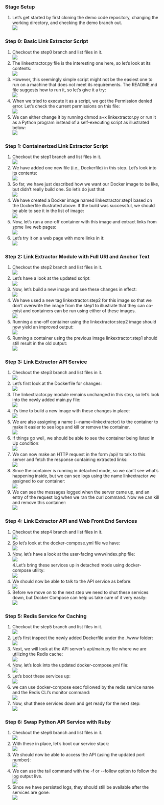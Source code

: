 ### Stage Setup
1. Let’s get started by first cloning the demo code repository, changing the working directory, and checking the demo branch out.</br>
<img src="https://github.com/tritutur/tekn-cloud-computing/blob/main/minggu-11/image/img1.png"/></br>

### Step 0: Basic Link Extractor Script
1. Checkout the step0 branch and list files in it.</br>
<img src="https://github.com/tritutur/tekn-cloud-computing/blob/main/minggu-11/image/img2.png"/></br>
2. The linkextractor.py file is the interesting one here, so let’s look at its contents:</br>
<img src="https://github.com/tritutur/tekn-cloud-computing/blob/main/minggu-11/image/img3.png"/></br>
3. However, this seemingly simple script might not be the easiest one to run on a machine that does not meet its requirements. The README.md file suggests how to run it, so let’s give it a try:</br>
<img src="https://github.com/tritutur/tekn-cloud-computing/blob/main/minggu-11/image/img4.png"/></br>
4. When we tried to execute it as a script, we got the Permission denied error. Let’s check the current permissions on this file:</br>
<img src="https://github.com/tritutur/tekn-cloud-computing/blob/main/minggu-11/image/img5.png"/></br>
5. We can either change it by running chmod a+x linkextractor.py or run it as a Python program instead of a self-executing script as illustrated below:</br>
<img src="https://github.com/tritutur/tekn-cloud-computing/blob/main/minggu-11/image/img6.png"/></br>

### Step 1: Containerized Link Extractor Script
1. Checkout the step1 branch and list files in it.</br>
<img src="https://github.com/tritutur/tekn-cloud-computing/blob/main/minggu-11/image/img7.png"/></br>
2. We have added one new file (i.e., Dockerfile) in this step. Let’s look into its contents:</br>
<img src="https://github.com/tritutur/tekn-cloud-computing/blob/main/minggu-11/image/img8.png"/></br>
3. So far, we have just described how we want our Docker image to be like, but didn’t really build one. So let’s do just that:</br>
<img src="https://github.com/tritutur/tekn-cloud-computing/blob/main/minggu-11/image/img9.png"/></br>
4. We have created a Docker image named linkextractor:step1 based on the Dockerfile illustrated above. If the build was successful, we should be able to see it in the list of image:</br>
<img src="https://github.com/tritutur/tekn-cloud-computing/blob/main/minggu-11/image/img10.png"/></br>
5. Now, let’s run a one-off container with this image and extract links from some live web pages:</br>
<img src="https://github.com/tritutur/tekn-cloud-computing/blob/main/minggu-11/image/img11.png"/></br>
6. Let’s try it on a web page with more links in it:</br>
<img src="https://github.com/tritutur/tekn-cloud-computing/blob/main/minggu-11/image/img12.png"/></br>

### Step 2: Link Extractor Module with Full URI and Anchor Text
1. Checkout the step2 branch and list files in it.</br>
<img src="https://github.com/tritutur/tekn-cloud-computing/blob/main/minggu-11/image/img13.png"/></br>
2. Let’s have a look at the updated script:</br>
<img src="https://github.com/tritutur/tekn-cloud-computing/blob/main/minggu-11/image/img14.png"/></br>
3. Now, let’s build a new image and see these changes in effect:</br>
<img src="https://github.com/tritutur/tekn-cloud-computing/blob/main/minggu-11/image/img15.png"/></br>
4. We have used a new tag linkextractor:step2 for this image so that we don’t overwrite the image from the step1 to illustrate that they can co-exist and containers can be run using either of these images.</br>
<img src="https://github.com/tritutur/tekn-cloud-computing/blob/main/minggu-11/image/img16.png"/></br>
5. Running a one-off container using the linkextractor:step2 image should now yield an improved output:</br>
<img src="https://github.com/tritutur/tekn-cloud-computing/blob/main/minggu-11/image/img17.png"/></br>
6. Running a container using the previous image linkextractor:step1 should still result in the old output:</br>
<img src="https://github.com/tritutur/tekn-cloud-computing/blob/main/minggu-11/image/img18.png"/></br>

### Step 3: Link Extractor API Service
1. Checkout the step3 branch and list files in it.</br>
<img src="https://github.com/tritutur/tekn-cloud-computing/blob/main/minggu-11/image/img19.png"/></br>
2. Let’s first look at the Dockerfile for changes:</br>
<img src="https://github.com/tritutur/tekn-cloud-computing/blob/main/minggu-11/image/img20.png"/></br>
3. The linkextractor.py module remains unchanged in this step, so let’s look into the newly added main.py file:</br>
<img src="https://github.com/tritutur/tekn-cloud-computing/blob/main/minggu-11/image/img21.png"/></br>
4. It’s time to build a new image with these changes in place:</br>
<img src="https://github.com/tritutur/tekn-cloud-computing/blob/main/minggu-11/image/img22.png"/></br>
5. We are also assigning a name (--name=linkextractor) to the container to make it easier to see logs and kill or remove the container.</br>
<img src="https://github.com/tritutur/tekn-cloud-computing/blob/main/minggu-11/image/img23.png"/></br>
6. If things go well, we should be able to see the container being listed in Up condition:</br>
<img src="https://github.com/tritutur/tekn-cloud-computing/blob/main/minggu-11/image/img24.png"/></br>
7. We can now make an HTTP request in the form /api/<url> to talk to this server and fetch the response containing extracted links:</br>
<img src="https://github.com/tritutur/tekn-cloud-computing/blob/main/minggu-11/image/img25.png"/></br>
8. Since the container is running in detached mode, so we can’t see what’s happening inside, but we can see logs using the name linkextractor we assigned to our container:</br>
<img src="https://github.com/tritutur/tekn-cloud-computing/blob/main/minggu-11/image/img26.png"/></br>
9. We can see the messages logged when the server came up, and an entry of the request log when we ran the curl command. Now we can kill and remove this container:</br>
<img src="https://github.com/tritutur/tekn-cloud-computing/blob/main/minggu-11/image/img27.png"/></br>

### Step 4: Link Extractor API and Web Front End Services
1. Checkout the step4 branch and list files in it.</br>
<img src="https://github.com/tritutur/tekn-cloud-computing/blob/main/minggu-11/image/step4-checkout.png"/></br>
2. So let’s look at the docker-compose.yml file we have:</br>
<img src="https://github.com/tritutur/tekn-cloud-computing/blob/main/minggu-11/image/step4-composeyml.png"/></br>
3. Now, let’s have a look at the user-facing www/index.php file:</br>
<img src="https://github.com/tritutur/tekn-cloud-computing/blob/main/minggu-11/image/step4-cat_index.png"/></br>
4.Let’s bring these services up in detached mode using docker-compose utility:</br>
<img src="https://github.com/tritutur/tekn-cloud-computing/blob/main/minggu-11/image/step4-compose-build.png"/></br>
5. We should now be able to talk to the API service as before:</br>
<img src="https://github.com/tritutur/tekn-cloud-computing/blob/main/minggu-11/image/step4-curl-link.png"/></br>
6. Before we move on to the next step we need to shut these services down, but Docker Compose can help us take care of it very easily:</br>
<img src="https://github.com/tritutur/tekn-cloud-computing/blob/main/minggu-11/image/step4-docker-down.png"/></br>

### Step 5: Redis Service for Caching
1. Checkout the step5 branch and list files in it.</br>
<img src="https://github.com/tritutur/tekn-cloud-computing/blob/main/minggu-11/image/step5-checkout.png"/></br>
2. Let’s first inspect the newly added Dockerfile under the ./www folder:</br>
<img src="https://github.com/tritutur/tekn-cloud-computing/blob/main/minggu-11/image/step5-cat-dockerfle.png"/></br>
3. Next, we will look at the API server’s api/main.py file where we are utilizing the Redis cache:</br>
<img src="https://github.com/tritutur/tekn-cloud-computing/blob/main/minggu-11/image/step5-cat-mainpy.png"/></br>
4. Now, let’s look into the updated docker-compose.yml file:</br>
<img src="https://github.com/tritutur/tekn-cloud-computing/blob/main/minggu-11/image/step5-cat-composeyml.png"/></br>
5. Let’s boot these services up:</br>
<img src="https://github.com/tritutur/tekn-cloud-computing/blob/main/minggu-11/image/step5-compose-up.png"/></br>
6.  we can use docker-compose exec followed by the redis service name and the Redis CLI’s monitor command:</br>
<img src="https://github.com/tritutur/tekn-cloud-computing/blob/main/minggu-11/image/step5-docker-exec-redis.png"/></br>
7. Now, shut these services down and get ready for the next step:</br>
<img src="https://github.com/tritutur/tekn-cloud-computing/blob/main/minggu-11/image/step5-compose-down.png"/></br>

### Step 6: Swap Python API Service with Ruby
1. Checkout the step6 branch and list files in it.</br>
<img src="https://github.com/tritutur/tekn-cloud-computing/blob/main/minggu-11/image/step6-checkout.png"/></br>
2. With these in place, let’s boot our service stack:</br>
<img src="https://github.com/tritutur/tekn-cloud-computing/blob/main/minggu-11/image/step6-compose-up.png"/></br>
3. We should now be able to access the API (using the updated port number):</br>
<img src="https://github.com/tritutur/tekn-cloud-computing/blob/main/minggu-11/image/step6-curl-link.png"/></br>
4. We can use the tail command with the -f or --follow option to follow the log output live.</br>
<img src="https://github.com/tritutur/tekn-cloud-computing/blob/main/minggu-11/image/step6-cat-log.png"/></br>
5. Since we have persisted logs, they should still be available after the services are gone:</br>
<img src="https://github.com/tritutur/tekn-cloud-computing/blob/main/minggu-11/image/step6-linkextractor.png"/></br>
